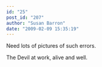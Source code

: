 ```yaml
---
id: "25"
post_id: "207"
author: "Susan Barron"
date: "2009-02-09 15:35:19"
---
```

Need lots of pictures of such errors.

The Devil at work, alive and well.

